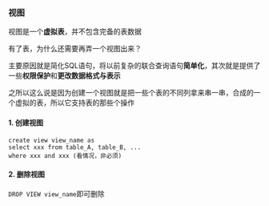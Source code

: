 ### 视图

视图是一个**虚拟表**，并不包含完备的表数据

有了表，为什么还需要再弄一个视图出来？

主要原因就是简化SQL语句，将以前复杂的联合查询语句**简单化**，其次就是提供了一些**权限保护**和**更改数据格式与表示**

之所以这么说是因为创建一个视图就是把一些个表的不同列拿来串一串，合成的一个虚拟的表，所以它支持表的那些个操作

#### 1.  创建视图

```mysql
create view view_name as 
select xxx from table_A, table_B, ...
where xxx and xxx (看情况，非必须)
```



#### 2.  删除视图

`DROP VIEW view_name`即可删除
